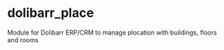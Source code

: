 dolibarr_place
==============

Module for Dolibarr ERP/CRM to manage plocation with buildings, floors and rooms
